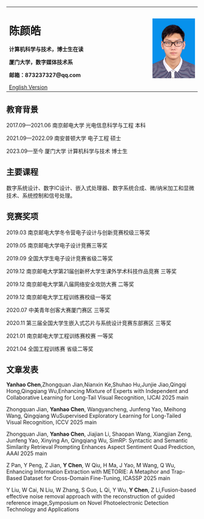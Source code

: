 <table border="0">
  <tr>
    <td width="75%">
      <h1>陈颜皓</h1>
      <p><b>计算机科学与技术，博士生在读</b></p>
      <p><b>厦门大学，数字媒体技术系</b></p>
      <p><b>邮箱：873237327@qq.com</b></p>
      <a href="index-en.html">English Version</a>
    </td>
    <td width="25%">
      <img src="/IMG_0018(20210815-171342).JPG" width="100%">  
    </td>
  </tr>
</table>


## 教育背景
2017.09—2021.06   南京邮电大学     光电信息科学与工程    本科  

2021.09—2022.09   南安普顿大学     电子工程             硕士

2023.09—至今   厦门大学     计算机科学与技术             博士生

## 主要课程

数字系统设计、数字IC设计、嵌入式处理器、数字系统合成、微/纳米加工和显微技术、系统控制和信号处理。

<!--
## 担任职务
2017.09 – 2021.06 班级宣传委员

2017.09 – 2018.06 电光微院科协电子部干事

2017.09 – 2018.06 电光微院学生会外联部干事

2017.09 – 2021.06 南京邮电大学交响乐团成员

2017.09 – 2021.06 南京邮电大学排球协会成员

2017.09 – 2018.06 南京邮电大学天文协会成员

2018.09 – 2019.06 C&S社团外联部副部长

2019.06 – 2019.09 C&S社团副主席

2019.09 – 2020.06 电光微院科协科创中心副主任
-->
## 竞赛奖项
2019.03 南京邮电大学冬令营电子设计与创新竞赛校级三等奖

2019.05 南京邮电大学电子设计竞赛三等奖

2019.09 全国大学生电子设计竞赛省级二等奖

2019.12 南京邮电大学第21届创新杯大学生课外学术科技作品竞赛 三等奖

2019.12 南京邮电大学第八届网络安全攻防大赛 二等奖

2019.12 南京邮电大学工程训练赛校级一等奖

2020.07 中美青年创客大赛厦门赛区 三等奖

2020.11 第三届全国大学生嵌入式芯片与系统设计竞赛东部赛区 三等奖

2021.01 南京邮电大学工程训练赛校赛 一等奖

2021.04 全国工程训练赛 省级二等奖

<!--
## 其他荣誉
2018．5 南邮院系杯排球联赛甲组季军

2018．6 南京邮电大学大学生艺术团才艺嘉年华一等奖

2019．5 南京邮电大学排球联赛甲组第四名

2019．9 南京邮电大学精神文明奖

2020．9 南京邮电大学综合进步奖

## 参与活动
·大一期间参加江苏省国际交流协会组织的江苏大学生暑期赴日本文化交流活动，前往金泽大学、早稻田大学、东京大学等大学交流；

·大二期间任职C&S社团外联部副部长，任职期间为了开展科技节活动，组织了与企业的赞助洽谈；

·大学期间加入院排球队、校交响乐团，参加过多次新年音乐会、专场音乐会等晚会演出和排球竞赛；

·大四寒假，组织团支部参加学院“邮你更精彩”新媒体设计大赛；

·大四下学期在中兴公司进行生产实习，学习计算机网络相关知识。

·大四下学期，给大二学生进行出国经验分享会，并受邀参加“邮你赢未来”青春故事分享会。

·大四毕业暑假，受邀参加南京邮电大学福建地区招生宣传答疑工作。
-->
## 文章发表
<!--
1.通信行业是否没有发展前景了发表于《就业与保障》，CN：35-1273/C,2018.04.

2.模拟电磁曲射炮的设计与反思——以2019年全国大学生电子设计竞赛H题为例.发表于《信息记录材料》，CN：13-1295/TQ,2019.10

3.基于TM4C123单片机的模拟电磁曲射炮设计与试验——2019全国电子设计竞赛H题试析.发表于《赤峰学院学报(自然科学版)》，CN：15-1343/N,2019.12
-->
**Yanhao Chen**,Zhongquan Jian,Nianxin Ke,Shuhao Hu,Junjie Jiao,Qingqi Hong,Qingqiang Wu,Enhancing Mixture of Experts with Independent and Collaborative Learning for Long-Tail Visual Recognition, IJCAI 2025 main

Zhongquan Jian, **Yanhao Chen**, Wangyancheng, Junfeng Yao, Meihong Wang, Qingqiang WuSupervised Exploratory Learning for Long-Tailed Visual Recognition, ICCV 2025 main

Zhongquan Jian, **Yanhao Chen**, Jiajian Li, Shaopan Wang, Xiangjian Zeng, Junfeng Yao, Xinying An, Qingqiang Wu, SimRP: Syntactic and Semantic Similarity Retrieval Prompting Enhances Aspect Sentiment Quad Prediction, AAAI 2025 main

Z Pan, Y Peng, Z Jian, **Y Chen**, W Qiu, H Ma, J Yao, M Wang, Q Wu, Enhancing Information Extraction with METORIE: A Metaphor and Trap-Based Dataset for Cross-Domain Fine-Tuning, ICASSP 2025 main

Y Liu, W Cai, N Liu, W Zhang, S Guo, L Qi, Y Wu, **Y Chen**, Z Li,Fusion-based effective noise removal approach with the reconstruction of guided reference image,Symposium on Novel Photoelectronic Detection Technology and Applications


<!--
## 专利获取
1.一种投影创想架，专利号CN201910791897.7，发明公开，一作。

2.一种光影故事箱，专利号CN201921489823.X，实用新型授权，一作。

3.一种投影创想架，专利号CN201921394314.9，实用新型授权，一作。

4.基于串联式机械臂的小型救援机器人，专利号CN202021400836.8，实用新型授权，参与。

## 科研经历
本科三年级时，我参加了南京邮电大学的课外学术科技作品竞赛，进行了小型救援机器人的设计和原型制作，负责其中的机器视觉部分。该作品获得了校级三等奖，并获得了国家实用新型专利。
大四学年起，加入南京邮电大学电光微院融合成像与智能处理应用研究所，从事低照度图像增强相关项目研究以及开发。加入研究所后，使用MATLAB复现多种基于数字图像处理的低照度图像增强算法；自学深度学习算法，带领团队与深度学习结合，并在毕业设计《低照度图像增强算法研究》中提出了一种较为有效的低照度增强方法；为研究所的互联网+项目使用PyQt + OpenCV开发了一款上位机，并在其中集成了团队的算法。
大四毕业暑假，跟随研究所老师前往清华大学物理学院访问学习。
硕士毕业设计，研究了一种基于双模型交互的中国山水画生成架构，更加贴合艺术家的创作过程。
-->
